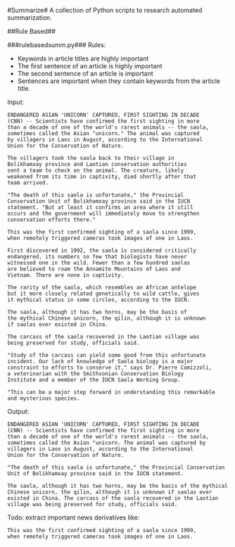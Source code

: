 #Summarize#
A collection of Python scripts to research automated summarization.

##Rule Based##

###rulebasedsumm.py###
Rules:
- Keywords in article titles are highly important
- The first sentence of an article is highly important
- The second sentence of an article is important
- Sentences are important when they contain keywords from the article title.

Input:

	ENDANGERED ASIAN 'UNICORN' CAPTURED, FIRST SIGHTING IN DECADE
	(CNN) -- Scientists have confirmed the first sighting in more 
	than a decade of one of the world's rarest animals -- the saola, 
	sometimes called the Asian "unicorn." The animal was captured 
	by villagers in Laos in August, according to the International 
	Union for the Conservation of Nature.

	The villagers took the saola back to their village in 
	Bolikhamxay province and Laotian conservation authorities 
	sent a team to check on the animal. The creature, likely 
	weakened from its time in captivity, died shortly after that 
	team arrived.

	"The death of this saola is unfortunate," the Provincial 
	Conservation Unit of Bolikhamxay province said in the IUCN 
	statement. "But at least it confirms an area where it still 
	occurs and the government will immediately move to strengthen 
	conservation efforts there."

	This was the first confirmed sighting of a saola since 1999, 
	when remotely triggered cameras took images of one in Laos.

	First discovered in 1992, the saola is considered critically 
	endangered, its numbers so few that biologists have never 
	witnessed one in the wild. Fewer than a few hundred saolas 
	are believed to roam the Annamite Mountains of Laos and 
	Vietnam. There are none in captivity.

	The rarity of the saola, which resembles an African antelope 
	but it more closely related genetically to wild cattle, gives 
	it mythical status in some circles, according to the IUCN.

	The saola, although it has two horns, may be the basis of 
	the mythical Chinese unicorn, the qilin, although it is unknown 
	if saolas ever existed in China.

	The carcass of the saola recovered in the Laotian village was 
	being preserved for study, officials said.

	"Study of the carcass can yield some good from this unfortunate 
	incident. Our lack of knowledge of Saola biology is a major 
	constraint to efforts to conserve it," says Dr. Pierre Comizzoli, 
	a veterinarian with the Smithsonian Conservation Biology 
	Institute and a member of the IUCN Saola Working Group.

	"This can be a major step forward in understanding this remarkable 
	and mysterious species.


Output:

	ENDANGERED ASIAN 'UNICORN' CAPTURED, FIRST SIGHTING IN DECADE
	(CNN) -- Scientists have confirmed the first sighting in more 
	than a decade of one of the world's rarest animals -- the saola, 
	sometimes called the Asian "unicorn. The animal was captured by 
	villagers in Laos in August, according to the International 
	Union for the Conservation of Nature. 

	"The death of this saola is unfortunate," the Provincial Conservation 
	Unit of Bolikhamxay province said in the IUCN statement.

	The saola, although it has two horns, may be the basis of the mythical 
	Chinese unicorn, the qilin, although it is unknown if saolas ever 
	existed in China. The carcass of the saola recovered in the Laotian 
	village was being preserved for study, officials said.
	
Todo: extract important news derivatives like:

	This was the first confirmed sighting of a saola since 1999, 
	when remotely triggered cameras took images of one in Laos.